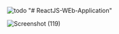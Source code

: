 ![todo](https://user-images.githubusercontent.com/53249044/111641087-d3e1fa80-8822-11eb-9fae-8cdb2fbe769b.png)
"# ReactJS-WEb-Application" 


![Screenshot (119)](https://user-images.githubusercontent.com/53249044/111673910-74dfae00-8841-11eb-9122-bfcb18d714e2.png)

